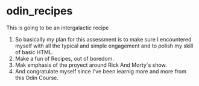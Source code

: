# odin_recipes
This is going to be an intergalactic recipe 
1. So basically my plan for this assessment is to make sure I encountered myself with all the typical and simple engagement and to polish my skill of basic HTML.
2. Make a fun of Recipes, out of boredom.
3. Mak emphasis of the proyect around Rick And Morty´s show.
4. And congratulate myself since I've been learnig more and more from this Odin Course.

